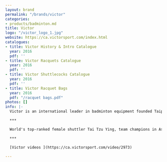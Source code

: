 ```yaml
---
layout: brand
permalink: "/brands/victor"
categories:
- products/badminton.md
title: Victor
logo: "/victor_logo_1.jpg"
website: https://ca.victorsport.com/index.html
catalogues:
- title: Victor History & Intro Catalogue
  year: 2016
  pdf: ''
- title: Victor Racquets Catalogue
  year: 2016
  pdf: ''
- title: Victor Shuttlecocks Catalogue
  year: 2016
  pdf: ''
- title: Victor Racquet Bags
  year: 2016
  pdf: "/racquet bags.pdf"
photos: []
info: |-
  Victor is an international leader in badminton equipment founded Taipei, Taiwan in 1968. They are dedicated to making badminton faster, stronger, and loved by more people around the world, with the most advanced technologies we put on badminton racquets, footwear, apparel, and badminton-specific accessories.

  ***

  World's top-ranked female shuttler Tai Tzu Ying, team champions in Asia and Europe --- Malaysia, and Denmark, and many other elite individual pros have all been creating their career highlights using VICTOR products which are welcomed and sold in more than 60 countries across five continents.

  ***

  [Victor videos ](https://ca.victorsport.com/video/2973)

---
```

